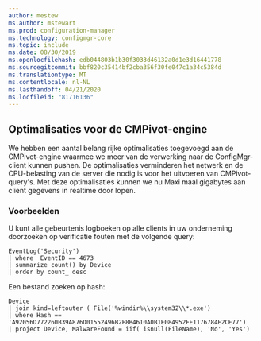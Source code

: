 ```yaml
---
author: mestew
ms.author: mstewart
ms.prod: configuration-manager
ms.technology: configmgr-core
ms.topic: include
ms.date: 08/30/2019
ms.openlocfilehash: edb044803b1b30f3033d46132a0d1e3d16441778
ms.sourcegitcommit: bbf820c35414bf2cba356f30fe047c1a34c5384d
ms.translationtype: MT
ms.contentlocale: nl-NL
ms.lasthandoff: 04/21/2020
ms.locfileid: "81716136"
---
```

## <a name="optimizations-to-the-cmpivot-engine"></a>Optimalisaties voor de CMPivot-engine
<!--3197353-->
We hebben een aantal belang rijke optimalisaties toegevoegd aan de CMPivot-engine waarmee we meer van de verwerking naar de ConfigMgr-client kunnen pushen. De optimalisaties verminderen het netwerk en de CPU-belasting van de server die nodig is voor het uitvoeren van CMPivot-query's. Met deze optimalisaties kunnen we nu Maxi maal gigabytes aan client gegevens in realtime door lopen.

### <a name="examples"></a>Voorbeelden

U kunt alle gebeurtenis logboeken op alle clients in uw onderneming doorzoeken op verificatie fouten met de volgende query:

``` Kusto
EventLog('Security')
| where  EventID == 4673
| summarize count() by Device
| order by count_ desc
```

Een bestand zoeken op hash:

``` Kusto
Device
| join kind=leftouter ( File('%windir%\\system32\\*.exe')
| where Hash == 'A92056D772260B39A876D01552496B2F8B4610A0B1E084952FE1176784E2CE77')
| project Device, MalwareFound = iif( isnull(FileName), 'No', 'Yes')
```
